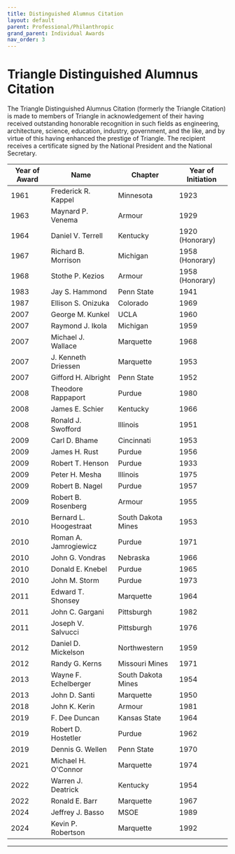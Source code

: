 ```yaml
---
title: Distinguished Alumnus Citation
layout: default
parent: Professional/Philanthropic
grand_parent: Individual Awards
nav_order: 3
---
```

# Triangle Distinguished Alumnus Citation

The Triangle Distinguished Alumnus Citation (formerly the Triangle Citation) is made to members of Triangle 
in acknowledgement of their having received outstanding honorable recognition in 
such fields as engineering, architecture, science, education, industry, 
government, and the like, and by virtue of this having enhanced the prestige of 
Triangle. The recipient receives a certificate signed by the National President 
and the National Secretary. 

|Year of Award| Name|Chapter|Year of Initiation|
|---|---|---|---|
|1961|Frederick R. Kappel| Minnesota|1923|
|1963|Maynard P. Venema| Armour| 1929|
|1964|Daniel V. Terrell| Kentucky| 1920 (Honorary)|
|1967|Richard B. Morrison| Michigan| 1958 (Honorary)|
|1968|Stothe P. Kezios|Armour| 1958 (Honorary)|
|1983|Jay S. Hammond|Penn State| 1941|
|1987|Ellison S. Onizuka|Colorado| 1969|
|2007|George M. Kunkel|UCLA| 1960|
|2007|Raymond J. Ikola|Michigan| 1959|
|2007|Michael J. Wallace|Marquette|1968|
|2007|J. Kenneth Driessen| Marquette|1953|
|2007|Gifford H. Albright| Penn State| 1952|
|2008|Theodore Rappaport|Purdue| 1980|
|2008|James E. Schier| Kentucky| 1966|
|2008|Ronald J. Swofford|Illinois| 1951|
|2009|Carl D. Bhame| Cincinnati| 1953|
|2009|James H. Rust| Purdue| 1956|
|2009|Robert T. Henson|Purdue| 1933|
|2009|Peter H. Mesha|Illinois| 1975|
|2009|Robert B. Nagel| Purdue| 1957|
|2009|Robert B. Rosenberg| Armour| 1955|
|2010|Bernard L. Hoogestraat|South Dakota Mines| 1953|
|2010|Roman A. Jamrogiewicz| Purdue| 1971| |
|2010|John G. Vondras| Nebraska| 1966|
|2010|Donald E. Knebel|Purdue| 1965|
|2010|John M. Storm| Purdue| 1973|
|2011|Edward T. Shonsey| Marquette|1964|
|2011|John C. Gargani| Pittsburgh| 1982|
|2011|Joseph V. Salvucci|Pittsburgh| 1976|
|2012|Daniel D. Mickelson| Northwestern| 1959|
|2012|Randy G. Kerns|Missouri Mines| 1971|
|2013|Wayne F. Echelberger|South Dakota Mines| 1954|
|2013|John D. Santi| Marquette|1950|
|2018|John K. Kerin| Armour| 1981|
|2019|F. Dee Duncan| Kansas State| 1964|
|2019|Robert D. Hostetler| Purdue| 1962|
|2019|Dennis G. Wellen|Penn State| 1970|
|2021|Michael H. O'Connor| Marquette|1974|
|2022|Warren J. Deatrick|Kentucky| 1954|
|2022|Ronald E. Barr|Marquette|1967|
|2024|Jeffrey J. Basso|MSOE|1989|
|2024|Kevin P. Robertson|Marquette|1992|

----